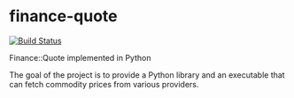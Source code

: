 # finance-quote

[![Build Status](https://travis-ci.org/python-finance/finance-quote.svg?branch=master)](https://travis-ci.org/python-finance/finance-quote)

Finance::Quote implemented in Python

The goal of the project is to provide a Python library and an executable that can fetch commodity prices from various providers.

